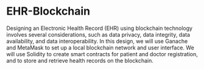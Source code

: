 # EHR-Blockchain
Designing an Electronic Health Record (EHR) using blockchain technology involves several 
considerations, such as data privacy, data integrity, data availability, and data interoperability. In this 
design, we will use Ganache and MetaMask to set up a local blockchain network and user interface. We 
will use Solidity to create smart contracts for patient and doctor registration, and to store and retrieve 
health records on the blockchain.
